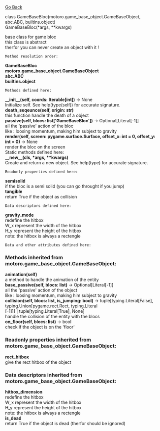 [Go Back][index]<br>

class GameBaseBloc(motoro.game_base_object.GameBaseObject, abc.ABC, builtins.object) <br>
   	GameBaseBloc(*args, **kwargs) <br>

base class for game bloc <br>
this class is abstract <br>
therfor you can never create an object with it ! <br>


	Method resolution order:


**GameBaseBloc** <br>
**motoro.game_base_object.GameBaseObject** <br>
**abc.ABC** <br>
**builtins.object** <br>


	Methods defined here:



**\_\_init\_\_(self, coords: Iterable[int])** -> None <br>
Initialize self.  See help(type(self)) for accurate signature. <br>
**death_seqeunce(self, origin: str)** <br>
this function handle the death of a object <br>
**passive(self, blocs: list['GameBaseBloc'])** -> Optional[Literal[-1]] <br>
all the 'passive' action of the bloc <br>
like : loosing momentum, making him subjext to gravity <br>
**render(self, screen: pygame.surface.Surface, offset_x: int = 0, offset_y: int = 0)** -> None <br>
render the bloc on the screen <br>
Static methods defined here: <br>
**\_\_new\_\_(cls, \*args, \*\*kwargs)** <br>
Create and return a new object.  See help(type) for accurate signature. <br>


	Readonly properties defined here:


**semisolid** <br>
if the bloc is a semi solid (you can go throught if you jump) <br>
**tangible** <br>
return True if the object as collision <br>


	Data descriptors defined here:


**gravity_mode** <br>
redefine the hitbox <br>
W_x represent the width of the hitbox <br>
H_y represent the height of the hitbox <br>
note: the hitbox is always a rectengle <br>


	Data and other attributes defined here:


### Methods inherited from motoro.game_base_object.GameBaseObject: <br>
**animation(self)** <br>
a method to handle the animation of the entity <br>
**base_passive(self, blocs: list)** -> Optional[Literal[-1]] <br>
all the 'passive' action of the object <br>
like : loosing momentum, making him subject to gravity <br>
**collision(self, blocs: list, is_jumping: bool)** -> tuple[typing.Literal[False], typing.Union[pygame.rect.Rect, typing.Literal <br>[-1]]] | tuple[typing.Literal[True], None] <br>
handle the collision of the entity with the blocs <br>
**on_floor(self, blocs: list)** -> bool <br>
check if the object is on the 'floor' <br>


### Readonly properties inherited from motoro.game_base_object.GameBaseObject: <br>
**rect_hitbox** <br>
give the rect hitbox of the object <br>

### Data descriptors inherited from motoro.game_base_object.GameBaseObject: <br>
**hitbox_dimension** <br>
redefine the hitbox <br>
W_x represent the width of the hitbox <br>
H_y represent the height of the hitbox <br>
note: the hitbox is always a rectengle <br>
**is_dead** <br>
return True if the object is dead (therfor should be ignored) <br>

[index]: ./index_EN.md